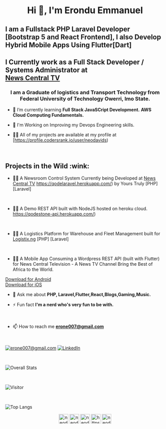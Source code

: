 <h1 align="center">Hi 👋, I'm Erondu Emmanuel</h1>
<h2>I am a Fullstack PHP Laravel Developer [Bootstrap 5 and React Frontend], I also Develop Hybrid Mobile Apps Using Flutter[Dart]</h2>

<h2>I Currently work as a Full Stack  Developer / Systems Administrator at <br>
<a href="https://newscentral.africa"> News Central TV</a></h2>

<h3 align="center">I am a Graduate of logistics and Transport Technology from Federal University of Technology Owerri, Imo State.</h3>

- 🌱 I’m currently learning **Full Stack JavaSCript Development.** **AWS Cloud Computing Fundamentals.**

- 🎯 I'm Working on Improving my Devops Engineering skills.

- 👨‍💻 All of my projects are available at my profile at [https://profile.codersrank.io/user/neodavids)

<br>
<h2>Projects in the Wild :wink:</h2>

- 👨‍💻 A Newsroom Control System Currently being Developed at <a href="https://newscentral.africa"> News Central TV</a>  https://qodelaravel.herokuapp.com/) by Yours Truly [PHP] [Laravel]

<br>

-  👨‍💻 A Demo REST API built with NodeJS hosted on heroku cloud.  https://qodestone-api.herokuapp.com/)

<br>

- 👨‍💻 A Logistics Platform for Warehouse and Fleet Management built for  <a href="https://logistx.ng"> Logistix.ng</a> [PHP] [Laravel]

<br>

- 👨‍💻 A Mobile App Consuming a Wordpress REST API (built with Flutter) for News Central Television - A News TV Channel Bring the Best of Africa to the World.
<p>
<a href="https://play.google.com/store/apps/details?id=app.newscentral.africa&hl=gl&gl=US"> Download for Android</a> 

<br>
<a href="https://apps.apple.com/us/app/news-central-tv-africa/id1544073979"> Download for iOS</a> 
<br>

</p>


- 💬 Ask me about **PHP, Laravel,Flutter,React,Blogs,Gaming,Music.**


- ⚡ Fun fact **I'm a nerd who's very fun to be with.**

<br>

- 📫 How to reach me **erone007@gmail.com**
<br>

<a href="mailto:erone007@gmail.com"> 

![erone007@gmail.com](https://img.shields.io/badge/Gmail-D14836?style=for-the-badge&logo=gmail&logoColor=white)</a> <a href="https://linkedin.com/in/nuel0">  ![LinkedIn](https://img.shields.io/badge/LinkedIn-0077B5?style=for-the-badge&logo=linkedin&logoColor=white)</a>


<br>

![Overall Stats](https://github-readme-stats.vercel.app/api?username=neodavids&count_private=true&show_icons=true&hide=contribs)
 
<br>
 
![Visitor](https://visitor-badge.laobi.icu/badge?page_id=neodavids.neodavids)


<br>
 
![Top Langs](https://github-readme-stats.vercel.app/api/top-langs/?username=neodavids&layout=compact)

<!-- BLOG-POST-LIST:START -->
<!-- BLOG-POST-LIST:END -->
<!-- 
<p align="left"> <img src="https://user-images.githubusercontent.com/50510726/107740654-a8ef1d00-6d31-11eb-8847-516b42837ed3.png" alt="cplusplus" width="40" height="40"/> <img src="https://user-images.githubusercontent.com/50510726/107741936-20be4700-6d34-11eb-96c3-7322fdb825cd.png" alt="dart" width="40" height="40"/> <img src="https://www.vectorlogo.zone/logos/flutterio/flutterio-icon.svg" alt="flutter" width="40" height="40"/> <img src="https://user-images.githubusercontent.com/50510726/107741241-ce305b00-6d32-11eb-957e-6c35da8ea810.png" alt="java" width="40" height="40"/> <img src="https://www.vectorlogo.zone/logos/firebase/firebase-icon.svg" alt="firebase" width="40" height="40"/><img src="https://www.vectorlogo.zone/logos/git-scm/git-scm-icon.svg" alt="git" width="40" height="40"/>  <img src="https://user-images.githubusercontent.com/50510726/107741611-84944000-6d33-11eb-8adc-ff15ebcb1a0e.png" alt="python" width="40" height="40"/></p>
<img align="left" src="https://github-readme-stats.vercel.app/api/top-langs/?username=neodavids&theme=radical" alt="neodavids" />&nbsp;<img align="center" src="https://github-readme-stats.vercel.app/api?username=neodavids&count_private=true&theme=radical" alt="neodavids" /> 

![](https://komarev.com/ghpvc/?username=neodavids) -->


<p align="center">
<a href="https://twitter.com/TheErondu" target="blank"><img align="center" src="https://cdn.jsdelivr.net/npm/simple-icons@3.0.1/icons/twitter.svg" alt="neodavids" height="30" width="30"  /></a>
<a href="https://linkedin.com/in/nuel0" target="blank"><img align="center" src="https://cdn.jsdelivr.net/npm/simple-icons@3.0.1/icons/linkedin.svg" alt="neodavids" height="30" width="30" /></a>
<a href="https://instagram.com/neo_davids" target="blank"><img align="center" src="https://cdn.jsdelivr.net/npm/simple-icons@3.0.1/icons/instagram.svg" alt="neodavids" height="30" width="30" /></a>
<a href="https://medium.com/@keshwaniishita054" target="blank"><img align="center" src="https://cdn.jsdelivr.net/npm/simple-icons@3.0.1/icons/medium.svg" alt="https://medium.com/@keshwaniishita054" height="30" width="30" /></a>
<a href="https://www.youtube.com/channel/UC-YEo9jyWj6oNrPRxgM1asw/featured?view_as=subscriber" target="blank"><img align="center" src="https://cdn.jsdelivr.net/npm/simple-icons@3.0.1/icons/youtube.svg" alt="neodavids" height="30" width="30" /></a>
</p>
